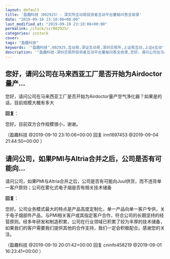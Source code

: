 ```yaml
---
layout: default
title: '盈趣科技（002925）- 深交所互动易投资者互动平台董秘问答全收录'
date: "2019-09-10 23:10:06+00:00"
last_modified_at: "2019-09-10 23:10:06+00:00"
permalink: /stock/sz/002925/
categories: szstock
cover: 
tags: "盈趣科技"
keywords: '"盈趣科技",002925,互动易,深证互动易,深圳交易所,上证易互动,上证e互动'
description: '"盈趣科技-深圳交易所投资者互动平台董秘问答全收录,您好，请问公司在马来西亚工厂是否开始为Airdoctor量产空气净化器？如果是的话，目前规模大概有多大"'
---
```


## 您好，请问公司在马来西亚工厂是否开始为Airdoctor量产...

您好，请问公司在马来西亚工厂是否开始为Airdoctor量产空气净化器？如果是的话，目前规模大概有多大

**回复**：

您好。目前双方合作规模很小，谢谢。 

（盈趣科技  @2019-09-10 23:10:06+00:00 回复 irm1697453  @2019-09-04 21:44:50+00:00 ）

## 请问公司，如果PMI与Altria合并之后，公司是否有可能向...

请问公司，如果PMI与Altria合并之后，公司是否有可能向Juul供货，而不违背单一客户原则；公司在雾化式电子烟是否有相关技术储备

**回复**：

您好。公司业务模式最大的特点是产品高度定制化，单一产品向单一客户专供，关于电子烟部件产品，与PMI相关客户或其指定客户合作，符合公司的长期坚持的经营原则。经多年研发和制造积累，公司在行业领域已积累了较为丰厚的技术储备，如果我们的客户需要我们提供其他的合作支持，我们一定会积极配合。感谢您的关注。 

（盈趣科技  @2019-09-10 20:01:42+00:00 回复 cninfo458219  @2019-09-01 16:23:41+00:00 ）

